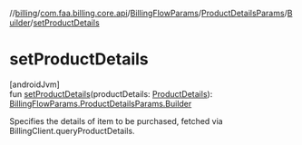 //[billing](../../../../../index.md)/[com.faa.billing.core.api](../../../index.md)/[BillingFlowParams](../../index.md)/[ProductDetailsParams](../index.md)/[Builder](index.md)/[setProductDetails](set-product-details.md)

# setProductDetails

[androidJvm]\
fun [setProductDetails](set-product-details.md)(productDetails: [ProductDetails](../../../-product-details/index.md)): [BillingFlowParams.ProductDetailsParams.Builder](index.md)

Specifies the details of item to be purchased, fetched via BillingClient.queryProductDetails.
